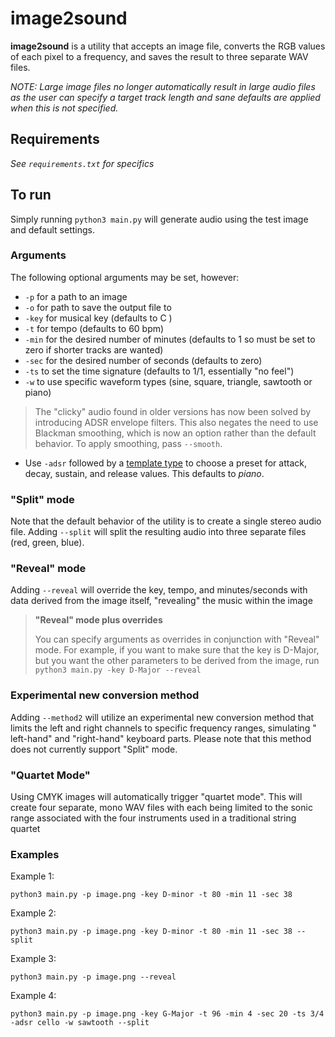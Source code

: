 # image2sound

**image2sound** is a utility that accepts an image file, converts the RGB values
of each pixel to a frequency, and saves the result to three separate WAV files.

*NOTE: Large image files no longer automatically result in large audio files as
the user can specify a target track length and sane defaults are applied when
this is not specified.*

## Requirements

*See `requirements.txt` for specifics*

## To run

Simply running `python3 main.py` will generate audio using the test image and
default settings.

### Arguments

The following optional arguments may be set, however:

- `-p` for a path to an image
- `-o` for path to save the output file to
- `-key` for musical key (defaults to C )
- `-t` for tempo (defaults to 60 bpm)
- `-min` for the desired number of minutes (defaults to 1 so must be set to zero
  if shorter tracks are wanted)
- `-sec` for the desired number of seconds (defaults to zero)
- `-ts` to set the time signature (defaults to 1/1, essentially "no feel")
- `-w` to use specific waveform types (sine, square, triangle, sawtooth or
  piano)

> The "clicky" audio found in older versions has now been solved by introducing
> ADSR envelope filters. This also negates the need to use Blackman smoothing,
> which is now an option rather than the default behavior. To apply smoothing,
> pass `--smooth`.

- Use `-adsr` followed by a [template type](/src/envelope_settings.py) to choose
  a preset for attack, decay, sustain, and release values. This defaults to
  *piano*.

### "Split" mode

Note that the default behavior of the utility is to create a single stereo audio
file.
Adding `--split` will split the resulting audio into three separate files (red,
green, blue).

### "Reveal" mode

Adding `--reveal` will override the key, tempo, and minutes/seconds with data
derived from the image itself, "revealing" the music within the image

> **"Reveal" mode plus overrides**
>
> You can specify arguments as overrides in conjunction with "Reveal" mode. For
> example, if you want to make sure that the key is D-Major, but you want the
> other parameters to be derived from the image,
> run `python3 main.py -key D-Major --reveal`

### Experimental new conversion method

Adding `--method2` will utilize an experimental new conversion method that
limits the left and right channels to specific frequency ranges, simulating "
left-hand" and "right-hand" keyboard parts. Please note that this method does
not currently support "Split" mode.

### "Quartet Mode"

Using CMYK images will automatically trigger "quartet mode". This will create
four separate, mono WAV files with each being limited to the sonic range
associated with the four instruments used in a traditional string quartet

### Examples

Example 1:

```
python3 main.py -p image.png -key D-minor -t 80 -min 11 -sec 38
```

Example 2:

```
python3 main.py -p image.png -key D-minor -t 80 -min 11 -sec 38 --split
```

Example 3:

```
python3 main.py -p image.png --reveal
```

Example 4:

```
python3 main.py -p image.png -key G-Major -t 96 -min 4 -sec 20 -ts 3/4 -adsr cello -w sawtooth --split
```